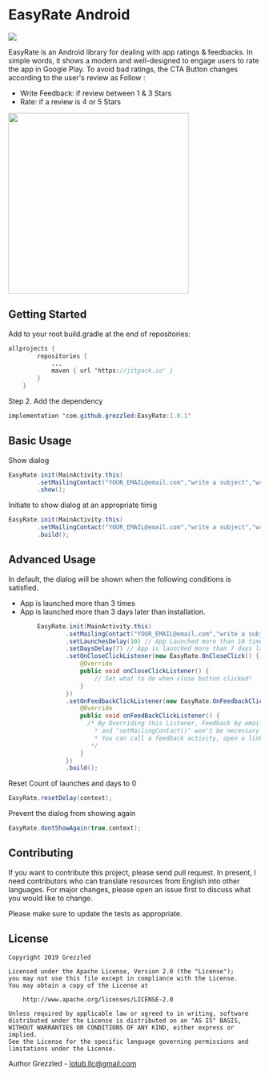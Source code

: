 # EasyRate Android
[![](https://jitpack.io/v/grezzled/EasyRate.svg)](https://jitpack.io/#grezzled/EasyRate)

EasyRate is an Android library for dealing with app ratings & feedbacks.
In simple words, it shows a modern and well-designed to engage users to rate the app in Google Play. To avoid bad ratings, the CTA Button changes according to the user's review as Follow : 
- Write Feedback: if review between 1 & 3 Stars
- Rate: if a review is 4 or 5 Stars 

<img src="https://raw.githubusercontent.com/grezzled/EasyRate/master/Screenshot_2019-11-23-22-52-27-294_com.oxylabs.easyrate_example.png" width = "360"/> 

## Getting Started
Add to your root build.gradle at the end of repositories:
```java
allprojects {
		repositories {
			...
			maven { url 'https://jitpack.io' }
		}
	}
```
Step 2. Add the dependency

```java
implementation 'com.github.grezzled:EasyRate:1.0.1'
```

## Basic Usage
Show dialog
```java
EasyRate.init(MainActivity.this)
        .setMailingContact("YOUR_EMAIL@email.com","write a subject","write a description")
        .show();
```
Initiate to show dialog at an appropriate timig
```java
EasyRate.init(MainActivity.this)
        .setMailingContact("YOUR_EMAIL@email.com","write a subject","write a description")
        .build();
```


## Advanced Usage
In default, the dialog will be shown when the following conditions is satisfied.
- App is launched more than 3 times
- App is launched more than 3 days later than installation.
```java
        EasyRate.init(MainActivity.this)
                .setMailingContact("YOUR_EMAIL@email.com","write a subject","write a description")
                .setLaunchesDelay(10) // App Launched more than 10 times
                .setDaysDelay(7) // App is launched more than 7 days later than installation.
                .setOnCloseClickListener(new EasyRate.OnCloseClick() {
                    @Override
                    public void onCloseClickListener() {
                        // Set what to do when close button clicked!
                    }
                })
                .setOnFeedbackClickListener(new EasyRate.OnFeedbackClick() {
                    @Override
                    public void onFeedBackClickListener() {
                      /* By Overriding this Listener, Feedback by email will be ignored 
                        * and "setMailingContact()" won't be necessary anymore.
                        * You can call a feedback activity, open a link, your Instagram account or whatever you want
                       */
                    }
                })
                .build();
```
Reset Count of launches and days to 0
```java
EasyRate.resetDelay(context); 
```
Prevent the dialog from showing again
```java
EasyRate.dontShowAgain(true,context);
```
## Contributing
If you want to contribute this project, please send pull request. In present, I need contributors who can translate resources from English into other languages.
For major changes, please open an issue first to discuss what you would like to change.

Please make sure to update the tests as appropriate.

## License
```
Copyright 2019 Grezzled

Licensed under the Apache License, Version 2.0 (the "License");
you may not use this file except in compliance with the License.
You may obtain a copy of the License at

    http://www.apache.org/licenses/LICENSE-2.0

Unless required by applicable law or agreed to in writing, software
distributed under the License is distributed on an "AS IS" BASIS,
WITHOUT WARRANTIES OR CONDITIONS OF ANY KIND, either express or implied.
See the License for the specific language governing permissions and
limitations under the License.
```

Author
Grezzled - lotub.llc@gmail.com
